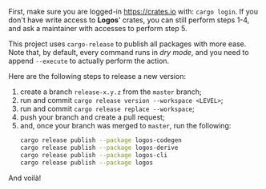First, make sure you are logged-in https://crates.io with: `cargo login`.
If you don't have write access to **Logos**' crates, you can still
perform steps 1-4, and ask a maintainer with accesses to perform step 5.

This project uses `cargo-release` to publish all packages with more ease.
Note that, by default, every command runs in *dry mode*, and you need to append `--execute`
to actually perform the action.

Here are the following steps to release a new version:

1. create a branch `release-x.y.z` from the `master` branch;
2. run and commit `cargo release version --workspace <LEVEL>`;
3. run and commit `cargo release replace --workspace`;
4. push your branch and create a pull request;
5. and, once your branch was merged to `master`, run the following:
   ```bash
   cargo release publish --package logos-codegen
   cargo release publish --package logos-derive
   cargo release publish --package logos-cli
   cargo release publish --package logos
   ```

And voilà!
